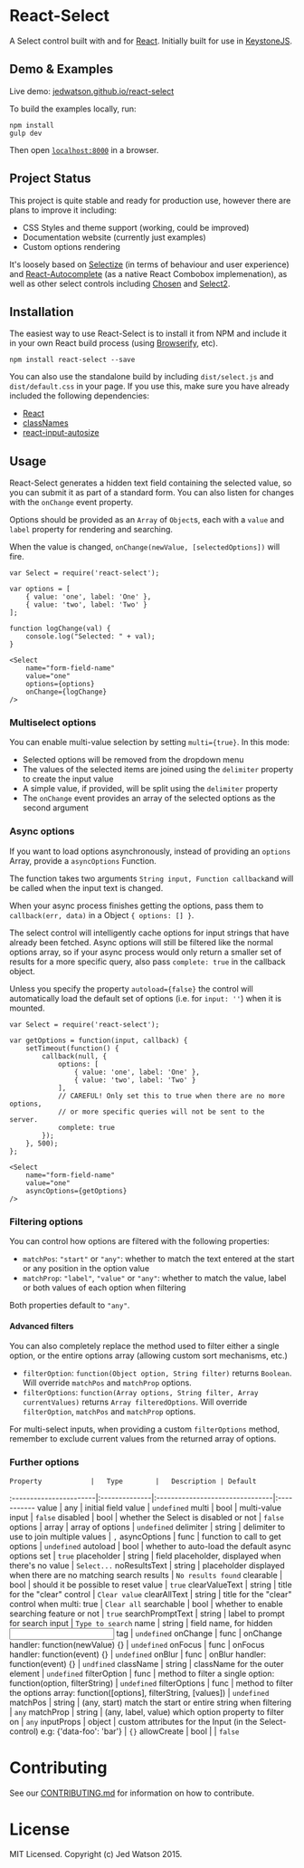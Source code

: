 React-Select
============

A Select control built with and for [React](http://facebook.github.io/react/index.html). Initially built for use in [KeystoneJS](http://www.keystonejs.com).


## Demo & Examples

Live demo: [jedwatson.github.io/react-select](http://jedwatson.github.io/react-select/)

To build the examples locally, run:

```
npm install
gulp dev
```

Then open [`localhost:8000`](http://localhost:8000) in a browser.


## Project Status

This project is quite stable and ready for production use, however there are plans to improve it including:

- CSS Styles and theme support (working, could be improved)
- Documentation website (currently just examples)
- Custom options rendering

It's loosely based on [Selectize](http://brianreavis.github.io/selectize.js/) (in terms of behaviour and user experience) and [React-Autocomplete](https://github.com/rackt/react-autocomplete) (as a native React Combobox implemenation), as well as other select controls including [Chosen](http://harvesthq.github.io/chosen/) and [Select2](http://ivaynberg.github.io/select2/).


## Installation

The easiest way to use React-Select is to install it from NPM and include it in your own React build process (using [Browserify](http://browserify.org), etc).

```
npm install react-select --save
```

You can also use the standalone build by including `dist/select.js` and `dist/default.css` in your page. If you use this, make sure you have already included the following dependencies: 

* [React](http://facebook.github.io/react/)
* [classNames](http://jedwatson.github.io/classnames/)
* [react-input-autosize](https://github.com/JedWatson/react-input-autosize)


## Usage

React-Select generates a hidden text field containing the selected value, so you can submit it as part of a standard form. You can also listen for changes with the `onChange` event property.

Options should be provided as an `Array` of `Object`s, each with a `value` and `label` property for rendering and searching.

When the value is changed, `onChange(newValue, [selectedOptions])` will fire.

```
var Select = require('react-select');

var options = [
	{ value: 'one', label: 'One' },
	{ value: 'two', label: 'Two' }
];

function logChange(val) {
	console.log("Selected: " + val);
}

<Select
	name="form-field-name"
	value="one"
	options={options}
	onChange={logChange}
/>
```

### Multiselect options

You can enable multi-value selection by setting `multi={true}`. In this mode:

* Selected options will be removed from the dropdown menu
* The values of the selected items are joined using the `delimiter` property to create the input value
* A simple value, if provided, will be split using the `delimiter` property
* The `onChange` event provides an array of the selected options as the second argument

### Async options

If you want to load options asynchronously, instead of providing an `options` Array, provide a `asyncOptions` Function.

The function takes two arguments `String input, Function callback`and will be called when the input text is changed.

When your async process finishes getting the options, pass them to `callback(err, data)` in a Object `{ options: [] }`.

The select control will intelligently cache options for input strings that have already been fetched. Async options will still be filtered like the normal options array, so if your async process would only return a smaller set of results for a more specific query, also pass `complete: true` in the callback object.

Unless you specify the property `autoload={false}` the control will automatically load the default set of options (i.e. for `input: ''`) when it is mounted.

```
var Select = require('react-select');

var getOptions = function(input, callback) {
	setTimeout(function() {
		callback(null, {
			options: [
				{ value: 'one', label: 'One' },
				{ value: 'two', label: 'Two' }
			],
			// CAREFUL! Only set this to true when there are no more options,
			// or more specific queries will not be sent to the server.
			complete: true
		});
	}, 500);
};

<Select
	name="form-field-name"
	value="one"
	asyncOptions={getOptions}
/>
```

### Filtering options

You can control how options are filtered with the following properties:

* `matchPos`: `"start"` or `"any"`: whether to match the text entered at the start or any position in the option value
* `matchProp`: `"label"`, `"value"` or `"any"`: whether to match the value, label or both values of each option when filtering

Both properties default to `"any"`.

#### Advanced filters

You can also completely replace the method used to filter either a single option, or the entire options array (allowing custom sort mechanisms, etc.)

* `filterOption`: `function(Object option, String filter)` returns `Boolean`. Will override `matchPos` and `matchProp` options.
* `filterOptions`: `function(Array options, String filter, Array currentValues)` returns `Array filteredOptions`. Will override `filterOption`, `matchPos` and `matchProp` options.

For multi-select inputs, when providing a custom `filterOptions` method, remember to exclude current values from the returned array of options.

### Further options


	Property			|	Type		|	Description | Default
:-----------------------|:--------------|:--------------------------------|:-----------
	value 				|	any			|	 initial field value |  `undefined`
	multi 				|	bool		|	 multi-value input |  `false`
	disabled 			|	bool		|	 whether the Select is disabled or not |  `false`
	options 			|	array		|	 array of options |  `undefined`
	delimiter 			|	string		|	 delimiter to use to join multiple values |  `,`
	asyncOptions 		|	func		|	 function to call to get options |  `undefined`
	autoload 			|	bool		|	 whether to auto-load the default async options set |  `true`
	placeholder 		|	string		|	 field placeholder, displayed when there's no value |  `Select...`
	noResultsText 		|	string		|	 placeholder displayed when there are no matching search results |  `No results found`
	clearable 			|	bool		|	 should it be possible to reset value |  `true`
	clearValueText 		|	string		|	 title for the "clear" control |  `Clear value`
	clearAllText 		|	string		|	 title for the "clear" control when multi: true |  `Clear all`
	searchable 			|	bool		|	 whether to enable searching feature or not |  `true`
	searchPromptText 	|	string		|	 label to prompt for search input |  `Type to search`
	name 				|	string		|	 field name, for hidden <input /> tag |  `undefined`
	onChange 			|	func		|	 onChange handler: function(newValue) {} |  `undefined`
	onFocus 			|	func		|	 onFocus handler: function(event) {} |  `undefined`
	onBlur 				|	func		|	 onBlur handler: function(event) {} |  `undfined`
	className 			|	string		|	 className for the outer element |  `undefined`
	filterOption 		|	func		|	 method to filter a single option: function(option, filterString) |  `undefined`
	filterOptions 		|	func		|	 method to filter the options array: function([options], filterString, [values]) |  `undefined`
	matchPos 			|	string		|	 (any, start) match the start or entire string when filtering |  `any`
	matchProp 			|	string		|	 (any, label, value) which option property to filter on |  `any`
	inputProps 			|	object		|	 custom attributes for the Input (in the Select-control) e.g: {'data-foo': 'bar'} |  `{}`
  allowCreate     | bool    | |  `false`


# Contributing

See our [CONTRIBUTING.md](https://github.com/JedWatson/react-select/blob/master/CONTRIBUTING.md) for information on how to contribute.


# License

MIT Licensed. Copyright (c) Jed Watson 2015.
